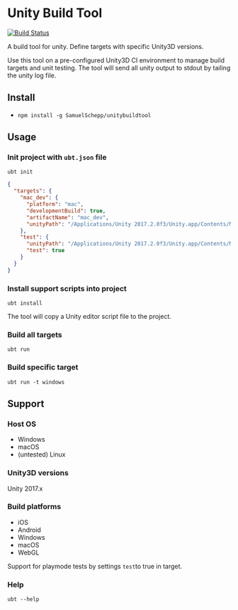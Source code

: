 # Unity Build Tool

[![Build Status](https://travis-ci.com/SamuelSchepp/unitybuildtool.svg?token=mPf4pp97WLfBs1nzWpsV&branch=master)](https://travis-ci.com/SamuelSchepp/unitybuildtool)

A build tool for unity. Define targets with specific Unity3D versions.

Use this tool on a pre-configured Unity3D CI environment to manage build targets and unit testing. The tool will send all unity output to stdout by tailing the unity log file.

## Install

* `npm install -g SamuelSchepp/unitybuildtool`

## Usage

### Init project with `ubt.json` file

`ubt init`

```json
{
  "targets": {
    "mac_dev": {
      "platform": "mac",
      "developmentBuild": true,
      "artifactName": "mac_dev",
      "unityPath": "/Applications/Unity 2017.2.0f3/Unity.app/Contents/MacOS/Unity"
    },
    "test": {
      "unityPath": "/Applications/Unity 2017.2.0f3/Unity.app/Contents/MacOS/Unity",
      "test": true
    }
  }
}
```

### Install support scripts into project

`ubt install`

The tool will copy a Unity editor script file to the project.

### Build all targets

`ubt run`

### Build specific target

`ubt run -t windows`

## Support 

### Host OS

* Windows
* macOS
* (untested) Linux

### Unity3D versions

Unity 2017.x

### Build platforms

* iOS
* Android
* Windows
* macOS
* WebGL

Support for playmode tests by settings `test`to true in target.

### Help

`ubt --help`